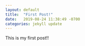 ```yaml
---
layout: default
title:  "First Post!"
date:   2019-08-24 11:38:49 -0700
categories: jekyll update
---
```


This is my first post!!
